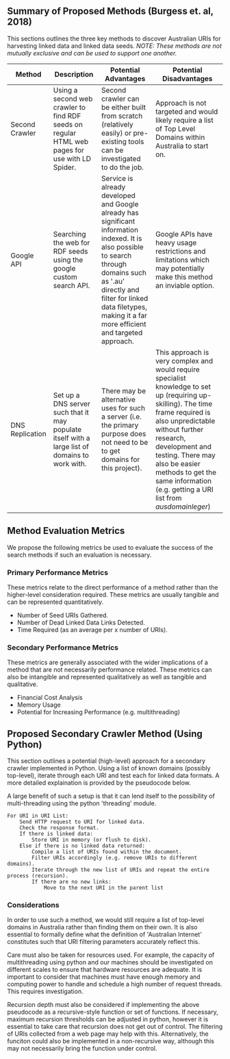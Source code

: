 ## Summary of Proposed Methods (Burgess et. al, 2018)
This sections outlines the three key methods to discover Australian URIs for harvesting linked data and linked data seeds. *NOTE: These methods are not mutually exclusive and can be used to support one another.*

| Method | Description | Potential Advantages | Potential Disadvantages |
|--------|-------------|----------------------|-------------------------|
| Second Crawler | Using a second web crawler to find RDF seeds on regular HTML web pages for use with LD Spider. | Second crawler can be either built from scratch (relatively easily) or pre-existing tools can be investigated to do the job.| Approach is not targeted and would likely require a list of Top Level Domains within Australia to start on.|
| Google API | Searching the web for RDF seeds using the google custom search API. | Service is already developed and Google already has significant information indexed. It is also possible to search through domains such as '.au' directly and filter for linked data filetypes, making it a far more efficient and targeted approach. | Google APIs have heavy usage restrictions and limitations which may potentially make this method an inviable option. |
| DNS Replication | Set up a DNS server such that it may populate itself with a large list of domains to work with. | There may be alternative uses for such a server (i.e. the primary purpose does not need to be to get domains for this project).| This approach is very complex and would require specialist knowledge to set up (requiring up-skilling). The time frame required is also unpredictable without further research, development and testing. There may also be easier methods to get the same information (e.g. getting a URI list from *ausdomainleger*) |



## Method Evaluation Metrics
We propose the following metrics be used to evaluate the success of the search methods if such an evaluation is necessary.

### Primary Performance Metrics
These metrics relate to the direct performance of a method rather than the higher-level consideration required. These metrics are usually tangible and can be represented quantitatively.

- Number of Seed URIs Gathered.
- Number of Dead Linked Data Links Detected.
- Time Required (as an average per x number of URIs).

### Secondary Performance Metrics
These metrics are generally associated with the wider implications of a method that are not necessarily performance related. These metrics can also be intangible and represented qualitatively as well as tangible and qualitative.

- Financial Cost Analysis
- Memory Usage
- Potential for Increasing Performance (e.g. multithreading)

## Proposed Secondary Crawler Method (Using Python)
This section outlines a potential (high-level) approach for a secondary crawler implemented in Python. Using a list of known domains (possibly top-level), iterate through each URI and test each for linked data formats. A more detailed explaination is provided by the pseudocode below.

A large benefit of such a setup is that it can lend itself to the possibility of multi-threading using the python 'threading' module.

```
For URI in URI List:
	Send HTTP request to URI for linked data.
    Check the response format.
    If there is linked data:
    	Store URI in memory (or flush to disk).
    Else if there is no linked data returned:
    	Compile a list of URIs found within the document.
        Filter URIs accordingly (e.g. remove URIs to different domains).
        Iterate through the new list of URIs and repeat the entire process (recursion).
		If there are no new links:
        	Move to the next URI in the parent list
```

### Considerations
In order to use such a method, we would still require a list of top-level domains in Australia rather than finding them on their own. It is also essential to formally define what the definition of 'Australian Internet' constitutes such that URI filtering parameters accurately reflect this.

Care must also be taken for resources used. For example, the capacity of multithreading using python and our machines should be investigated on different scales to ensure that hardware resources are adequate. It is important to consider that machines must have enough memory and computing power to handle and schedule a high number of request threads. This requires investigation.

Recursion depth must also be considered if implementing the above pseudocode as a recursive-style function or set of functions. If necessary, maximum recursion thresholds can be adjusted in python, however it is essential to take care that recursion does not get out of control. The filtering of URIs collected from a web page may help with this. Alternatively, the funciton could also be implemented in a non-recursive way, although this may not necessarily bring the function under control.
